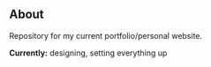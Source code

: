 ## About
Repository for my current portfolio/personal website.

**Currently:** designing, setting everything up
 
